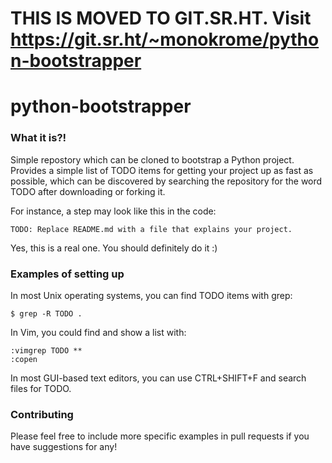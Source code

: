 # THIS IS MOVED TO GIT.SR.HT. Visit https://git.sr.ht/~monokrome/python-bootstrapper

# python-bootstrapper

### What it is?!

Simple repostory which can be cloned to bootstrap a Python project. Provides a
simple list of TODO items for getting your project up as fast as possible,
which can be discovered by searching the repository for the word TODO after
downloading or forking it.

For instance, a step may look like this in the code:

    TODO: Replace README.md with a file that explains your project.

Yes, this is a real one. You should definitely do it :)


### Examples of setting up

In most Unix operating systems, you can find TODO items with grep:

    $ grep -R TODO .

In Vim, you could find and show a list with:


    :vimgrep TODO **
    :copen

In most GUI-based text editors, you can use CTRL+SHIFT+F and search files for
TODO.


### Contributing

Please feel free to include more specific examples in pull requests if you have
suggestions for any!
